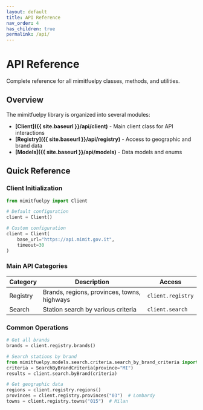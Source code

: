 ```yaml
---
layout: default
title: API Reference
nav_order: 4
has_children: true
permalink: /api/
---
```


# API Reference

Complete reference for all mimitfuelpy classes, methods, and utilities.

## Overview

The mimitfuelpy library is organized into several modules:

- **[Client]({{ site.baseurl }}/api/client)** - Main client class for API interactions
- **[Registry]({{ site.baseurl }}/api/registry)** - Access to geographic and brand data
- **[Models]({{ site.baseurl }}/api/models)** - Data models and enums

## Quick Reference

### Client Initialization

```python
from mimitfuelpy import Client

# Default configuration
client = Client()

# Custom configuration
client = Client(
    base_url="https://api.mimit.gov.it",
    timeout=30
)
```

### Main API Categories

| Category | Description | Access |
|----------|-------------|--------|
| Registry | Brands, regions, provinces, towns, highways | `client.registry` |
| Search | Station search by various criteria | `client.search` |

### Common Operations

```python
# Get all brands
brands = client.registry.brands()

# Search stations by brand
from mimitfuelpy.models.search.criteria.search_by_brand_criteria import SearchByBrandCriteria
criteria = SearchByBrandCriteria(province="MI")
results = client.search.byBrand(criteria)

# Get geographic data
regions = client.registry.regions()
provinces = client.registry.provinces("03")  # Lombardy
towns = client.registry.towns("015")  # Milan
```